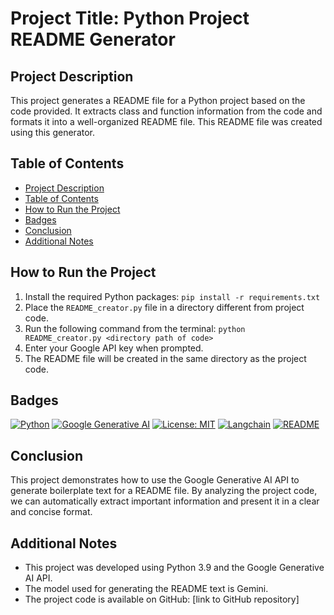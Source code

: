 # Project Title: Python Project README Generator

## Project Description

This project generates a README file for a Python project based on the code provided. It extracts class and function information from the code and formats it into a well-organized README file. This README file was created using this generator.

## Table of Contents

- [Project Description](#project-description)
- [Table of Contents](#table-of-contents)
- [How to Run the Project](#how-to-run-the-project)
- [Badges](#badges)
- [Conclusion](#conclusion)
- [Additional Notes](#additional-notes)

## How to Run the Project

1. Install the required Python packages: `pip install -r requirements.txt`
2. Place the `README_creator.py` file in a directory different from project code.
3. Run the following command from the terminal: `python README_creator.py <directory path of code>`
4. Enter your Google API key when prompted.
5. The README file will be created in the same directory as the project code.

## Badges

[![Python](https://img.shields.io/badge/Python-3.9-blue.svg)](https://www.python.org/)
[![Google Generative AI](https://img.shields.io/badge/Google_Generative_AI-Gemini-blue.svg)](https://generativelanguage.googleapis.com/)
[![License: MIT](https://img.shields.io/badge/License-MIT-yellow.svg)](https://opensource.org/licenses/MIT)
[![Langchain](https://img.shields.io/badge/Langchain-1.0.0-green.svg)](https://www.langchain.com/)
[![README](https://img.shields.io/badge/README-View-blue)](https://github.com/yourusername/yourrepository/blob/main/README.md)

## Conclusion

This project demonstrates how to use the Google Generative AI API to generate boilerplate text for a README file. By analyzing the project code, we can automatically extract important information and present it in a clear and concise format.

## Additional Notes

- This project was developed using Python 3.9 and the Google Generative AI API.
- The model used for generating the README text is Gemini.
- The project code is available on GitHub: [link to GitHub repository]